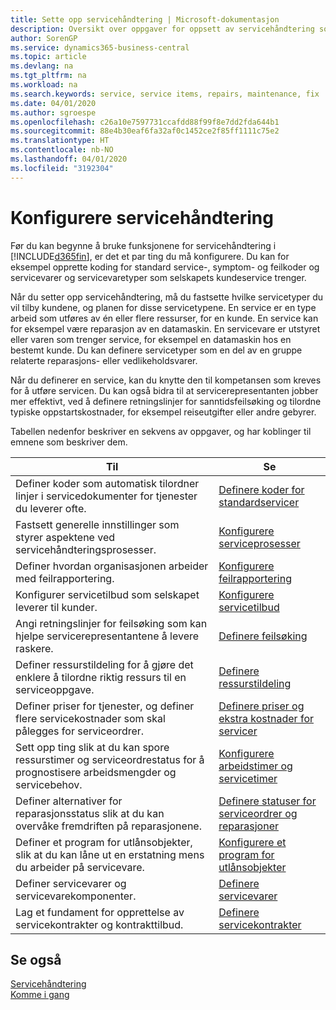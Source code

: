 ```yaml
---
title: Sette opp servicehåndtering | Microsoft-dokumentasjon
description: Oversikt over oppgaver for oppsett av servicehåndtering som er tilpasset måten organisasjonene håndterer tjenestene på.
author: SorenGP
ms.service: dynamics365-business-central
ms.topic: article
ms.devlang: na
ms.tgt_pltfrm: na
ms.workload: na
ms.search.keywords: service, service items, repairs, maintenance, fix
ms.date: 04/01/2020
ms.author: sgroespe
ms.openlocfilehash: c26a10e7597731ccafdd88f99f8e7dd2fda644b1
ms.sourcegitcommit: 88e4b30eaf6fa32af0c1452ce2f85ff1111c75e2
ms.translationtype: HT
ms.contentlocale: nb-NO
ms.lasthandoff: 04/01/2020
ms.locfileid: "3192304"
---
```

# <a name="setting-up-service-management"></a>Konfigurere servicehåndtering
Før du kan begynne å bruke funksjonene for servicehåndtering i [!INCLUDE[d365fin](includes/d365fin_md.md)], er det et par ting du må konfigurere. Du kan for eksempel opprette koding for standard service-, symptom- og feilkoder og servicevarer og servicevaretyper som selskapets kundeservice trenger.  

Når du setter opp servicehåndtering, må du fastsette hvilke servicetyper du vil tilby kundene, og planen for disse servicetypene. En service er en type arbeid som utføres av én eller flere ressurser, for en kunde. En service kan for eksempel være reparasjon av en datamaskin. En servicevare er utstyret eller varen som trenger service, for eksempel en datamaskin hos en bestemt kunde. Du kan definere servicetyper som en del av en gruppe relaterte reparasjons- eller vedlikeholdsvarer.  
  
Når du definerer en service, kan du knytte den til kompetansen som kreves for å utføre servicen. Du kan også bidra til at servicerepresentanten jobber mer effektivt, ved å definere retningslinjer for sanntidsfeilsøking og tilordne typiske oppstartskostnader, for eksempel reiseutgifter eller andre gebyrer.  

Tabellen nedenfor beskriver en sekvens av oppgaver, og har koblinger til emnene som beskriver dem.  
  
| Til | Se |
| --- | --- |
| Definer koder som automatisk tilordner linjer i servicedokumenter for tjenester du leverer ofte. |[Definere koder for standardservicer](service-how-setup-service-coding.md)|
| Fastsett generelle innstillinger som styrer aspektene ved servicehåndteringsprosesser.|[Konfigurere serviceprosesser](service-setup-service-processes.md)|
| Definer hvordan organisasjonen arbeider med feilrapportering. |[Konfigurere feilrapportering](service-how-setup-fault-reporting.md) |
| Konfigurer servicetilbud som selskapet leverer til kunder.|[Konfigurere servicetilbud](service-how-setup-service-offerings.md)|
| Angi retningslinjer for feilsøking som kan hjelpe servicerepresentantene å levere raskere. |[Definere feilsøking](service-how-setup-troubleshooting.md) |
| Definer ressurstildeling for å gjøre det enklere å tilordne riktig ressurs til en serviceoppgave. |[Definere ressurstildeling](service-how-setup-resource-allocation.md) |
| Definer priser for tjenester, og definer flere servicekostnader som skal pålegges for serviceordrer. |[Definere priser og ekstra kostnader for servicer](service-how-setup-service-costs-pricing.md)|
| Sett opp ting slik at du kan spore ressurstimer og serviceordrestatus for å prognostisere arbeidsmengder og servicebehov.|[Konfigurere arbeidstimer og servicetimer](service-how-setup-work-service-hours.md)|
| Definer alternativer for reparasjonsstatus slik at du kan overvåke fremdriften på reparasjonene. | [Definere statuser for serviceordrer og reparasjoner](service-order-repair-status.md)|
| Definer et program for utlånsobjekter, slik at du kan låne ut en erstatning mens du arbeider på servicevare. |[Konfigurere et program for utlånsobjekter](service-how-setup-loaner-program.md) |
| Definer servicevarer og servicevarekomponenter. |[Definere servicevarer](service-how-setup-service-items.md) |
| Lag et fundament for opprettelse av servicekontrakter og kontrakttilbud. |[Definere servicekontrakter](service-how-setup-service-contracts.md) |

## <a name="see-also"></a>Se også
[Servicehåndtering](service-service.md)  
[Komme i gang](product-get-started.md)  
